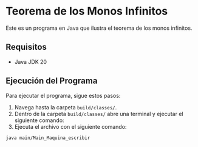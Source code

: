 # Teorema de los Monos Infinitos

Este es un programa en Java que ilustra el teorema de los monos infinitos.

## Requisitos

- Java JDK 20

## Ejecución del Programa

Para ejecutar el programa, sigue estos pasos:

1. Navega hasta la carpeta `build/classes/`.
2. Dentro de la carpeta `build/classes/` abre una terminal y ejecutar el siguiente comando:
3. Ejecuta el archivo con el siguiente comando:

```bash
java main/Main_Maquina_escribir

